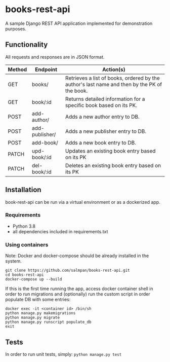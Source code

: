 # books-rest-api
A sample Django REST API application implemented for demonstration purposes.

## Functionality
All requests and responses are in JSON format.

| Method | Endpoint         | Action(s) |
| ------ | ---------------- | --------- |
| GET    | books/           | Retrieves a list of books, ordered by the author's last name and then by the PK of the book.|
| GET    | book/:id         | Returns detailed information for a specific book based on its PK. |
| POST   | add-author/      | Adds a new author entry to DB. |
| POST   | add-publisher/   | Adds a new publisher entry to DB. |
| POST   | add-book/        | Adds a new book entry to DB. |
| PATCH  | upd-book/:id     | Updates an existing book entry based on its PK |
| PATCH  | del-book/:id     | Deletes an existing book entry based on its PK |

## Installation
book-rest-api can be run via a virtual environment or as a dockerized app.

### Requirements
* Python 3.8
* all dependencies included in requirements.txt

### Using containers
Note: Docker and docker-compose should be already installed in the system.

```
git clone https://github.com/salmpan/books-rest-api.git
cd books-rest-api
docker-compose up --build
```

If this is the first time running the app, access docker container shell in order to run migrations and (optionally) run the custom script in order populate DB with some entries:

```
docker exec -it <container id> /bin/sh
python manage.py makemigrations
python manage.py migrate
python manage.py runscript populate_db
exit
```

## Tests
In order to run unit tests, simply: ```python manage.py test```
